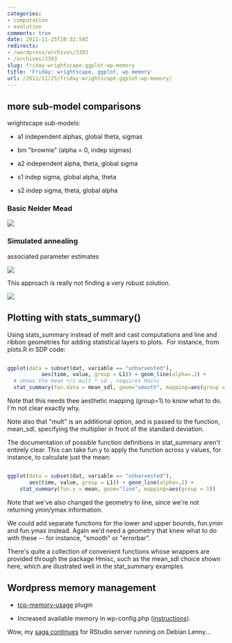 ```yaml
---
categories:
- computation
- evolution
comments: true
date: 2011-11-25T20:32:59Z
redirects:
- /wordpress/archives/3393
- /archives/3393
slug: friday-wrightscape-ggplot-wp-memory
title: 'Friday: wrightscape, ggplot, wp memory'
url: /2011/11/25/friday-wrightscape-ggplot-wp-memory/
---
```


## more sub-model comparisons


wrightscape sub-models:



	
  * a1 independent alphas, global theta, sigmas

	
  * bm "brownie" (alpha = 0, indep sigmas)

	
  * a2 independent alpha, theta, global sigma

	
  * s1 indep sigma, global alpha, theta

	
  * s2 indep sigma, theta, global alpha




### Basic Nelder Mead


![]( http://farm8.staticflickr.com/7142/6402641965_cf632aa2cf_o.png )



### Simulated annealing


associated parameter estimates

![]( http://farm8.staticflickr.com/7015/6403260959_04a0f06d73_o.png )




This approach is really not finding a very robust solution.

![]( http://farm7.staticflickr.com/6119/6402646435_b77d7d2548_o.png )





## Plotting with stats_summary()


Using stats_summary instead of melt and cast computations and line and ribbon geometries for adding statistical layers to plots.  For instance, from plots.R in SDP code:


```R

ggplot(data = subset(dat, variable == "unharvested"),
           aes(time, value, group = L1)) + geom_line(alpha=.2) +
  # shows the mean +/i mult * sd , requires Hmisc
  stat_summary(fun.data = mean_sdl, geom="smooth", mapping=aes(group = 1), mult=1)

```


Note that this needs thee aesthetic mapping (group=1) to know what to do. I'm not clear exactly why.

Note also that "mult" is an additional option, and is passed to the function, mean_sdl, specifying the multiplier in front of the standard deviation.

The documentation of possible function definitions in stat_summary aren't entirely clear. This can take fun.y to apply the function across y values, for instance, to calculate just the mean:


```R

ggplot(data = subset(dat, variable == "unharvested"),
       aes(time, value, group = L1)) + geom_line(alpha=.2) +
    stat_summary(fun.y = mean, geom="line", mapping=aes(group = 1))

```


Note that we've also changed the geometry to line, since we're not returning ymin/ymax information.

We could add separate functions for the lower and upper bounds, fun.ymin and fun.ymax instead. Again we'd need a geometry that knew what to do with these -- for instance, "smooth" or "errorbar".

There's quite a collection of convenient functions whose wrappers are provided through the package Hmisc, such as the mean_sdl choice shown here, which are illustrated well in the stat_summary examples.


## Wordpress memory management





	
  * [tcp-memory-usage](http://wordpress.org/extend/plugins/tpc-memory-usage/) plugin

	
  * Increased available memory in wp-config.php ([instructions](http://codex.wordpress.org/Editing_wp-config.php)).


Wow, my [saga continues](http://support.rstudio.org/help/discussions/problems/1169-installing-server-edition-by-source-on-debian-lenny) for RStudio server running on Debian Lenny...

